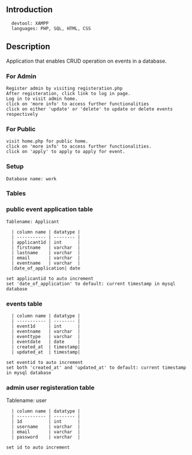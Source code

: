 ## Introduction

      devtool: XAMPP
      languages: PHP, SQL, HTML, CSS

## Description
   Application that enables CRUD operation on events in a database.

### For Admin 
    Register admin by visiting registeration.php
    After registeration, click link to log in page. 
    Log in to visit admin home.
    click on 'more info' to access further functionalities
    click on either 'update' or 'delete' to update or delete events respectively

### For Public
    visit home.php for public home.
    click on 'more info' to access further functionalities.
    click on 'apply' to apply to apply for event.

### Setup

    Database name: work

### Tables


### public event application table

    Tablename: Applicant

      | column name | datatype |
      | ----------- | -------- |
      | applicant1d | int      |
      | firstname   | varchar  |
      | lastname    | varchar  |
      | email       | varchar  |
      | eventname   | varchar  |
      |date_of_application| date 
    
    set applicantid to auto increment
    set 'date_of_application' to default: current timestamp in mysql database

### events table
 
      | column name | datatype |
      | ----------- | -------- |
      | event1d     | int      |
      | eventname   | varchar  |
      | eventtype   | varchar  |
      | eventdate   | date     |
      | created_at  | timestamp|
      | updated_at  | timestamp|

    set eventid to auto increment
    set both 'created_at' and 'updated_at' to default: current timestamp in mysql database

### admin user registeration table
 Tablename: user

      | column name | datatype |
      | ----------- | -------- |
      | 1d          | int      |
      | username    | varchar  |
      | email       | varchar  |
      | password    | varchar  |
    
    set id to auto increment